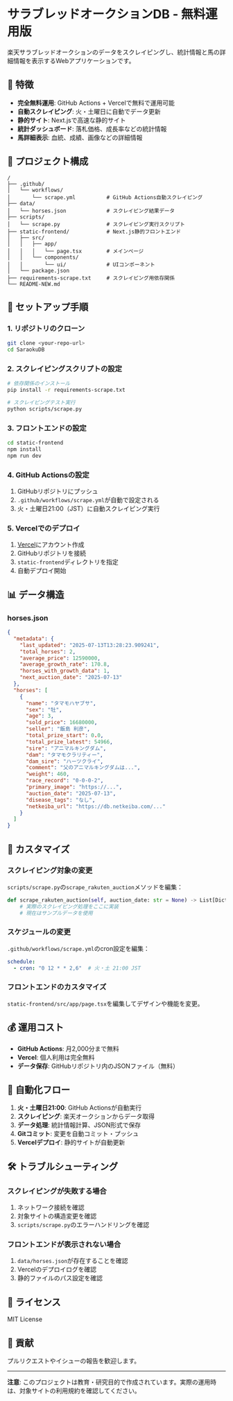 # サラブレッドオークションDB - 無料運用版

楽天サラブレッドオークションのデータをスクレイピングし、統計情報と馬の詳細情報を表示するWebアプリケーションです。

## 🎯 特徴

- **完全無料運用**: GitHub Actions + Vercelで無料で運用可能
- **自動スクレイピング**: 火・土曜日に自動でデータ更新
- **静的サイト**: Next.jsで高速な静的サイト
- **統計ダッシュボード**: 落札価格、成長率などの統計情報
- **馬詳細表示**: 血統、成績、画像などの詳細情報

## 📁 プロジェクト構成

```
/
├── .github/
│   └── workflows/
│       └── scrape.yml          # GitHub Actions自動スクレイピング
├── data/
│   └── horses.json             # スクレイピング結果データ
├── scripts/
│   └── scrape.py               # スクレイピング実行スクリプト
├── static-frontend/            # Next.js静的フロントエンド
│   ├── src/
│   │   ├── app/
│   │   │   └── page.tsx        # メインページ
│   │   └── components/
│   │       └── ui/             # UIコンポーネント
│   └── package.json
├── requirements-scrape.txt     # スクレイピング用依存関係
└── README-NEW.md
```

## 🚀 セットアップ手順

### 1. リポジトリのクローン

```bash
git clone <your-repo-url>
cd SaraokuDB
```

### 2. スクレイピングスクリプトの設定

```bash
# 依存関係のインストール
pip install -r requirements-scrape.txt

# スクレイピングテスト実行
python scripts/scrape.py
```

### 3. フロントエンドの設定

```bash
cd static-frontend
npm install
npm run dev
```

### 4. GitHub Actionsの設定

1. GitHubリポジトリにプッシュ
2. `.github/workflows/scrape.yml`が自動で設定される
3. 火・土曜日21:00（JST）に自動スクレイピング実行

### 5. Vercelでのデプロイ

1. [Vercel](https://vercel.com)にアカウント作成
2. GitHubリポジトリを接続
3. `static-frontend`ディレクトリを指定
4. 自動デプロイ開始

## 📊 データ構造

### horses.json

```json
{
  "metadata": {
    "last_updated": "2025-07-13T13:28:23.909241",
    "total_horses": 2,
    "average_price": 12590000,
    "average_growth_rate": 170.8,
    "horses_with_growth_data": 1,
    "next_auction_date": "2025-07-13"
  },
  "horses": [
    {
      "name": "タマモハヤブサ",
      "sex": "牡",
      "age": 3,
      "sold_price": 16680000,
      "seller": "飯島 利彦",
      "total_prize_start": 0.0,
      "total_prize_latest": 54966,
      "sire": "アニマルキングダム",
      "dam": "タマモクラリティー",
      "dam_sire": "ハーツクライ",
      "comment": "父のアニマルキングダムは...",
      "weight": 460,
      "race_record": "0-0-0-2",
      "primary_image": "https://...",
      "auction_date": "2025-07-13",
      "disease_tags": "なし",
      "netkeiba_url": "https://db.netkeiba.com/..."
    }
  ]
}
```

## 🔧 カスタマイズ

### スクレイピング対象の変更

`scripts/scrape.py`の`scrape_rakuten_auction`メソッドを編集：

```python
def scrape_rakuten_auction(self, auction_date: str = None) -> List[Dict]:
    # 実際のスクレイピング処理をここに実装
    # 現在はサンプルデータを使用
```

### スケジュールの変更

`.github/workflows/scrape.yml`のcron設定を編集：

```yaml
schedule:
  - cron: "0 12 * * 2,6"  # 火・土 21:00 JST
```

### フロントエンドのカスタマイズ

`static-frontend/src/app/page.tsx`を編集してデザインや機能を変更。

## 💰 運用コスト

- **GitHub Actions**: 月2,000分まで無料
- **Vercel**: 個人利用は完全無料
- **データ保存**: GitHubリポジトリ内のJSONファイル（無料）

## 🔄 自動化フロー

1. **火・土曜日21:00**: GitHub Actionsが自動実行
2. **スクレイピング**: 楽天オークションからデータ取得
3. **データ処理**: 統計情報計算、JSON形式で保存
4. **Gitコミット**: 変更を自動コミット・プッシュ
5. **Vercelデプロイ**: 静的サイトが自動更新

## 🛠️ トラブルシューティング

### スクレイピングが失敗する場合

1. ネットワーク接続を確認
2. 対象サイトの構造変更を確認
3. `scripts/scrape.py`のエラーハンドリングを確認

### フロントエンドが表示されない場合

1. `data/horses.json`が存在することを確認
2. Vercelのデプロイログを確認
3. 静的ファイルのパス設定を確認

## 📝 ライセンス

MIT License

## 🤝 貢献

プルリクエストやイシューの報告を歓迎します。

---

**注意**: このプロジェクトは教育・研究目的で作成されています。実際の運用時は、対象サイトの利用規約を確認してください。 